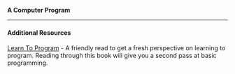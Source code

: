 **A Computer Program**

---

#### Additional Resources

[Learn To Program](https://pine.fm/LearnToProgram/) - A friendly read to get a
fresh perspective on learning to program. Reading through this book will give
you a second pass at basic programming.

<!---

[Ruby Monk: Ruby Primer](https://rubymonk.com/learning/books/1-ruby-primer) - A guided tutorial through the basics of Ruby. You'll review some of the things we've already been learning.

[Learn Ruby The Hard Way](http://edge-cache.lifehacker.com/lifehacker/lh_mac_shortcuts_update.pdf)
- Exercises 1-7 and 29-31 will solidify the skills you've learned so far. There
are plenty of drills to flex your programming muscles.

-->
